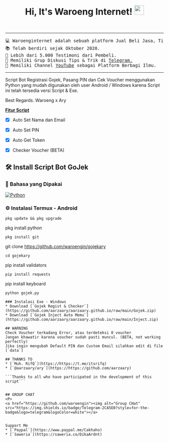 <h1 align="center">
Hi, It's Waroeng Internet!
	<a href="https://github.com/waroengin" target="_self">
		<img src="https://media.giphy.com/media/hvRJCLFzcasrR4ia7z/giphy.gif" width="30">
	</a>
</h1>
<br/>
   

<hr>

<pre>
💻 Waroenginternet adalah sebuah platform Jual Beli Jasa, Titip barang, Rekber di Telegram.
📚 Telah berdiri sejak Oktober 2020.
📝 Lebih dari 5.000 Testimoni dari Pembeli.
🌱 Memiliki Grup Diskusi Tips & Trik di <a href="https://t.me/waroengpromo" target="_blank">Telegram.</a>
🚩 Memiliki Channel <a href="https://youtube.com/waroenginternet" target="_blank">YouTube</a> sebagai Platform Berbagi Ilmu.
</pre>
<hr>

Script Bot Registrasi Gojek, Pasang PIN dan Cek Voucher menggunakan Python yang mudah digunakan oleh user Android / Windows karena Script ini telah tersedia versi Script & Exe.


Best Regards. Waroeng x Ary

<b>[Fitur Script](#https://t.me/waroengpromo)</b>
- [x] Auto Set Nama dan Email
- [x] Auto Set PIN
- [x] Auto Get Token
- [x] Checker Voucher (BETA)


## 🛠️ Install Script Bot GoJek

### 🎲 Bahasa yang Dipakai
<p>
    <a href="https://github.com/waroengin"><img alt="Python" src="https://img.shields.io/badge/Python%20-%2314354C.svg?logo=python&logoColor=white"></a>

### ⚙️ Instalasi Termux - Android

```
pkg update && pkg upgrade
```
pkg install python
```
pkg install git
````
git clone https://github.com/waroengin/gojekary
```
cd gojekary
```
pip install validators
```
pip install requests
```
pip install keyboard
```
python gojek.py
```
```
### Instalasi Exe - Windows
* Download [`Gojek Regist & Checker`](https://github.com/aarzaary/aarzaary.github.io/raw/main/Gojek.zip)
* Download [`Gojek Inject Auto Memu`](https://github.com/aarzaary/aarzaary.github.io/raw/main/Inject.zip)

## WARNING
Check Voucher terkadang Error, atau terdeteksi 0 voucher 
Jangan khawatir karena voucher sudah pasti muncul. (BETA, not working perfectly)
Jika ingin mengubah Default PIN dan Custom Email silahkan edit di file [`data`]

## THANKS TO
* [`Muh. RifQ`](https://https://t.me/itsrifq)
* [`@aarzaary/ary`](https://https://github.com/aarzaary)

```Thanks to all who have participated in the development of this script```


## GROUP CHAT
<P>
<a href="https://github.com/waroengin"><img alt="Group CHat" src="https://img.shields.io/badge/Telegram-2CA5E0?style=for-the-badge&logo=telegram&logoColor=white"></a>


Support Me
* [`Paypal`](https://www.paypal.me/Cakhaho)
* [`Saweria`](https://saweria.co/DikaArdnt)
